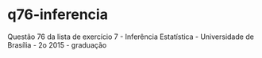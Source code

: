 # q76-inferencia
Questão 76 da lista de exercício 7 - Inferência Estatística - Universidade de Brasília - 2o 2015 - graduação
